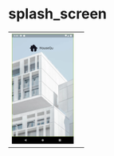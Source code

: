 # splash_screen

<table>
  <tr> 
    <th> <img src="splash.png" height=220/> </th>
    <th> </th>
  </tr>
